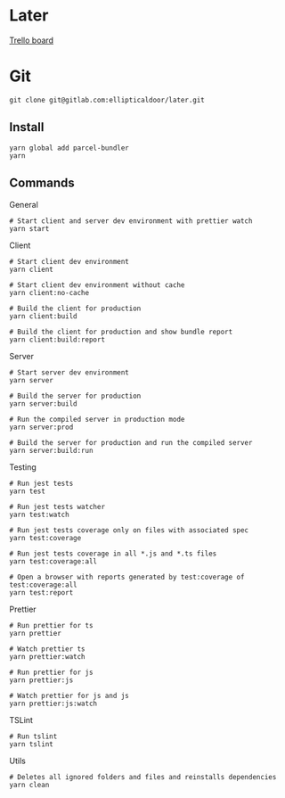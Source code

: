 # Later

[Trello board](https://trello.com/b/chkA7VcK/later-game)

# Git
``` shell
git clone git@gitlab.com:ellipticaldoor/later.git
```

## Install

``` shell
yarn global add parcel-bundler
yarn
```

## Commands

General
``` shell
# Start client and server dev environment with prettier watch
yarn start
```

Client
``` shell
# Start client dev environment
yarn client

# Start client dev environment without cache
yarn client:no-cache

# Build the client for production
yarn client:build

# Build the client for production and show bundle report
yarn client:build:report
```

Server
``` shell
# Start server dev environment
yarn server

# Build the server for production
yarn server:build

# Run the compiled server in production mode
yarn server:prod

# Build the server for production and run the compiled server
yarn server:build:run
```

Testing
``` shell
# Run jest tests
yarn test

# Run jest tests watcher
yarn test:watch

# Run jest tests coverage only on files with associated spec
yarn test:coverage

# Run jest tests coverage in all *.js and *.ts files
yarn test:coverage:all

# Open a browser with reports generated by test:coverage of test:coverage:all
yarn test:report
```

Prettier
``` shell
# Run prettier for ts
yarn prettier

# Watch prettier ts
yarn prettier:watch

# Run prettier for js
yarn prettier:js

# Watch prettier for js and js
yarn prettier:js:watch
```

TSLint
``` shell
# Run tslint
yarn tslint
```

Utils
``` shell
# Deletes all ignored folders and files and reinstalls dependencies
yarn clean
```
